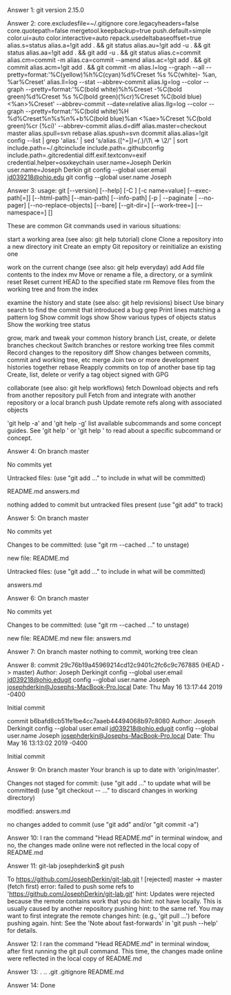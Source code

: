 Answer 1: git version 2.15.0

Answer 2: 
core.excludesfile=~/.gitignore
core.legacyheaders=false
core.quotepath=false
mergetool.keepbackup=true
push.default=simple
color.ui=auto
color.interactive=auto
repack.usedeltabaseoffset=true
alias.s=status
alias.a=!git add . && git status
alias.au=!git add -u . && git status
alias.aa=!git add . && git add -u . && git status
alias.c=commit
alias.cm=commit -m
alias.ca=commit --amend
alias.ac=!git add . && git commit
alias.acm=!git add . && git commit -m
alias.l=log --graph --all --pretty=format:'%C(yellow)%h%C(cyan)%d%Creset %s %C(white)- %an, %ar%Creset'
alias.ll=log --stat --abbrev-commit
alias.lg=log --color --graph --pretty=format:'%C(bold white)%h%Creset -%C(bold green)%d%Creset %s %C(bold green)(%cr)%Creset %C(bold blue)<%an>%Creset' --abbrev-commit --date=relative
alias.llg=log --color --graph --pretty=format:'%C(bold white)%H %d%Creset%n%s%n%+b%C(bold blue)%an <%ae>%Creset %C(bold green)%cr (%ci)' --abbrev-commit
alias.d=diff
alias.master=checkout master
alias.spull=svn rebase
alias.spush=svn dcommit
alias.alias=!git config --list | grep 'alias\.' | sed 's/alias\.\([^=]*\)=\(.*\)/\1\     => \2/' | sort
include.path=~/.gitcinclude
include.path=.githubconfig
include.path=.gitcredential
diff.exif.textconv=exif
credential.helper=osxkeychain
user.name=Joseph Derkin
user.name=Joseph Derkin
git config --global user.email jd039218@ohio.edu
git config --global user.name Joseph


Answer 3: 
usage: git [--version] [--help] [-C <path>] [-c name=value]
[--exec-path[=<path>]] [--html-path] [--man-path] [--info-path]
[-p | --paginate | --no-pager] [--no-replace-objects] [--bare]
[--git-dir=<path>] [--work-tree=<path>] [--namespace=<name>]
<command> [<args>]

These are common Git commands used in various situations:

start a working area (see also: git help tutorial)
clone      Clone a repository into a new directory
init       Create an empty Git repository or reinitialize an existing one

work on the current change (see also: git help everyday)
add        Add file contents to the index
mv         Move or rename a file, a directory, or a symlink
reset      Reset current HEAD to the specified state
rm         Remove files from the working tree and from the index

examine the history and state (see also: git help revisions)
bisect     Use binary search to find the commit that introduced a bug
grep       Print lines matching a pattern
log        Show commit logs
show       Show various types of objects
status     Show the working tree status

grow, mark and tweak your common history
branch     List, create, or delete branches
checkout   Switch branches or restore working tree files
commit     Record changes to the repository
diff       Show changes between commits, commit and working tree, etc
merge      Join two or more development histories together
rebase     Reapply commits on top of another base tip
tag        Create, list, delete or verify a tag object signed with GPG

collaborate (see also: git help workflows)
fetch      Download objects and refs from another repository
pull       Fetch from and integrate with another repository or a local branch
push       Update remote refs along with associated objects

'git help -a' and 'git help -g' list available subcommands and some
concept guides. See 'git help <command>' or 'git help <concept>'
to read about a specific subcommand or concept.

Answer 4: 
On branch master

No commits yet

Untracked files:
(use "git add <file>..." to include in what will be committed)

README.md
answers.md

nothing added to commit but untracked files present (use "git add" to track)

Answer 5:
On branch master

No commits yet

Changes to be committed:
(use "git rm --cached <file>..." to unstage)

new file:   README.md

Untracked files:
(use "git add <file>..." to include in what will be committed)

answers.md

Answer 6:
On branch master

No commits yet

Changes to be committed:
(use "git rm --cached <file>..." to unstage)

new file:   README.md
new file:   answers.md

Answer 7:
On branch master
nothing to commit, working tree clean

Answer 8:
commit 29c76b19a45969214cd12c9401c2fc6c9c767885 (HEAD -> master)
Author: Joseph Derkingit config --global user.email jd039218@ohio.edugit config --global user.name Joseph <josephderkin@Josephs-MacBook-Pro.local>
Date:   Thu May 16 13:17:44 2019 -0400

Initial commit

commit b6bafd8cb51fe1be4cc7aaeb44494068b97c8080
Author: Joseph Derkingit config --global user.email jd039218@ohio.edugit config --global user.name Joseph <josephderkin@Josephs-MacBook-Pro.local>
Date:   Thu May 16 13:13:02 2019 -0400

Initial commit

Answer 9:
On branch master
Your branch is up to date with 'origin/master'.

Changes not staged for commit:
(use "git add <file>..." to update what will be committed)
(use "git checkout -- <file>..." to discard changes in working directory)

modified:   answers.md

no changes added to commit (use "git add" and/or "git commit -a")

Answer 10:
I ran the command "Head README.md" in terminal window, and no, the changes made online were not reflected in the local copy of README.md

Answer 11:
git-lab josephderkin$ git push

To https://github.com/JosephDerkin/git-lab.git
! [rejected]        master -> master (fetch first)
error: failed to push some refs to 'https://github.com/JosephDerkin/git-lab.git'
hint: Updates were rejected because the remote contains work that you do
hint: not have locally. This is usually caused by another repository pushing
hint: to the same ref. You may want to first integrate the remote changes
hint: (e.g., 'git pull ...') before pushing again.
hint: See the 'Note about fast-forwards' in 'git push --help' for details.

Answer 12:
I ran the command "Head README.md" in terminal window, after first running the git pull command. This time, the changes made online were reflected in the local copy of README.md

Answer 13:
.        ..        .git        .gitignore    README.md

Answer 14:
Done
